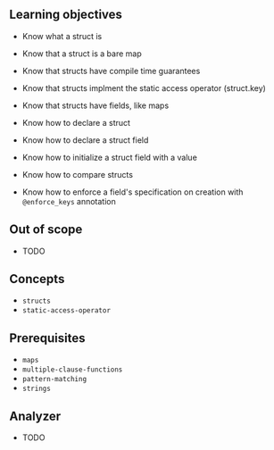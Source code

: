 ## Learning objectives

- Know what a struct is
- Know that a struct is a bare map
- Know that structs have compile time guarantees
- Know that structs implment the static access operator (struct.key)
- Know that structs have fields, like maps
- Know how to declare a struct
- Know how to declare a struct field
- Know how to initialize a struct field with a value
- Know how to compare structs

- Know how to enforce a field's specification on creation with `@enforce_keys` annotation

## Out of scope

- TODO

## Concepts

- `structs`
- `static-access-operator`

## Prerequisites

- `maps`
- `multiple-clause-functions`
- `pattern-matching`
- `strings`

## Analyzer

- TODO
